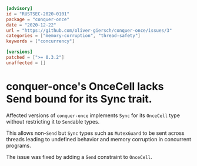 ```toml
[advisory]
id = "RUSTSEC-2020-0101"
package = "conquer-once"
date = "2020-12-22"
url = "https://github.com/oliver-giersch/conquer-once/issues/3"
categories = ["memory-corruption", "thread-safety"]
keywords = ["concurrency"]

[versions]
patched = [">= 0.3.2"]
unaffected = []
```

# conquer-once's OnceCell lacks Send bound for its Sync trait.

Affected versions of `conquer-once` implements `Sync` for its `OnceCell` type
without restricting it to `Send`able types.

This allows non-`Send` but `Sync` types such as `MutexGuard` to be sent across
threads leading to undefined behavior and memory corruption in concurrent
programs.

The issue was fixed by adding a `Send` constraint to `OnceCell`.
